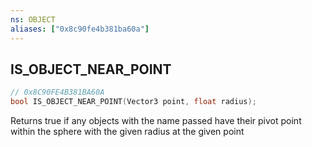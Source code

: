 ```yaml
---
ns: OBJECT
aliases: ["0x8c90fe4b381ba60a"]
---
```

## IS_OBJECT_NEAR_POINT

```c
// 0x8C90FE4B381BA60A
bool IS_OBJECT_NEAR_POINT(Vector3 point, float radius);
```

Returns true if any objects with the name passed have their pivot point within the sphere with the given radius at the given point

